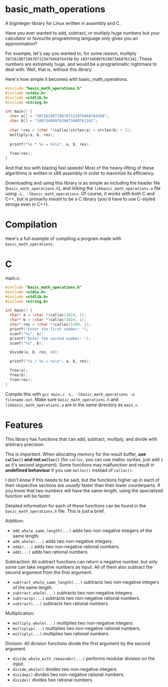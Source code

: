 # basic_math_operations
A biginteger library for Linux written in assembly and C.

Have you ever wanted to add, subtract, or multiply huge numbers but your calculator or favourite programming language only gives you an approximation?

For example, let's say you wanted to, for some reason, multiply `387261987198787123479468764398` by `1897346897629873468761342`. These numbers are extremely huge, and would be a programmatic nightmare to deal with. Well, that is, without this library.

Here's how simple it becomes with basic_math_operations.

```c
#include "basic_math_operations.h"
#include <stdio.h>
#include <stdlib.h>
#include <string.h>

int main() {
  char a[] = "387261987198787123479468764398";
  char b[] = "1897346897629873468761342";
  
  char *res = (char *)calloc(strlen(a) + strlen(b) + 1);
  multiply(a, b, res);
  
  printf("%s * %s = %s\n", a, b, res);
  
  free(res);
}
```

And that too with blazing fast speeds! Most of the heavy-lifting of these algorithms is written in x86 assembly in order to maximize its efficiency.

Downloading and using this library is as simple as including the header file (`basic_math_operations.h`), and linking the `libbasic_math_operations.a` file using `-L. -lbasic_math_operations`. Of course, it works with both C and C++, but is primarily _meant_ to be a C library (you'd have to use C-styled strings even in C++).

# Compilation
Here's a full example of compiling a program made with `basic_math_operations`.
# C
main.c:
```c
#include "basic_math_operations.h"
#include <stdio.h>
#include <stdlib.h>
#include <string.h>

int main() {
  char* a = (char *)calloc(1024, 1);
  char* b = (char *)calloc(1024, 1);
  char* res = (char *)calloc(1100, 1);
  printf("Enter the first number: ");
  scanf("%s", a);
  printf("Enter the second number: ");
  scanf("%s", b);

  divide(a, b, res, 40);

  printf("%s / %s = %s\n", a, b, res);

  free(a);
  free(b);
  free(res);
}
```

Compile this with `gcc main.c -L. -lbasic_math_operations -o filename.out`. Make sure `basic_math_operations.h` and `libbasic_math_operations.a` are in the same directory as `main.c`.

# Features
This library has functions that can add, subtract, multiply, and divide with arbitrary precision.

This is *important*. When allocating memory for the result buffer, **use `calloc()` and not `malloc()`** (for `calloc`, you can use malloc syntax, just add `1` as it's second argument). Some functions may malfunction and result in **undefined behaviour** if you use `malloc()` instead of `calloc()`.

I don't know if this needs to be said, but the functions higher up in each of their respective sections are *usually* faster than their lower counterparts. If you know that two numbers will have the same length, using the specialized function will be faster.

Detailed information for each of these functions can be found in the `basic_math_operations.h` file. This is just a brief.

Addition:
- `add_whole_same_length(...)` adds two non-negative integers of the same length.
- `add_whole(...)` adds two non-negative integers.
- `addp(...)` adds two non-negative rational numbers.
- `add(...)` adds two rational numbers.

Subtraction:
All subtract functions can return a negative number, but only some can take negative numbers as input. All of them also subtract the second argument from the first argument.
- `subtract_whole_same_length(...)` subtracts two non-negative integers of the same length.
- `subtract_whole(...)` subtracts two non-negative integers.
- `subtractp(...)` subtracts two non-negative rational numbers.
- `subtract(...)` subtracts two rational numbers.

Multiplication:
- `multiply_whole(...)` multiplies two non-negative integers.
- `multiplyp(...)` multiplies two non-negative rational numbers.
- `multiply(...)` multiplies two rational numbers.

Division:
All division functions divide the first argument by the second argument.
- `divide_whole_with_remainder(...)` performs modular division on the input.
- `divide_whole()` divides two non-negative integers.
- `dividep()` divides two non-negative rational numbers.
- `divide()` divides two rational numbers.
